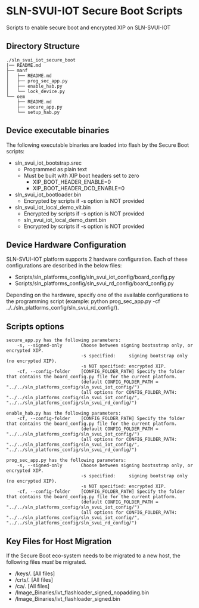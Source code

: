 # SLN-SVUI-IOT Secure Boot Scripts

Scripts to enable secure boot and encrypted XIP on SLN-SVUI-IOT

## Directory Structure

```
./sln_svui_iot_secure_boot
|── README.md
├── manf
│   ├── README.md
│   ├── prog_sec_app.py
│   ├── enable_hab.py
│   └── lock_device.py
└── oem
    ├── README.md
    ├── secure_app.py
    └── setup_hab.py
```

## Device executable binaries

The following executable binaries are loaded into flash by the Secure Boot scripts:

- sln_svui_iot_bootstrap.srec
    - Programmed as plain text
    - Must be built with XIP boot headers set to zero
        - XIP_BOOT_HEADER_ENABLE=0
        - XIP_BOOT_HEADER_DCD_ENABLE=0
- sln_svui_iot_bootloader.bin
    - Encrypted by scripts if -s option is NOT provided
- sln_svui_iot_local_demo_vit.bin
    - Encrypted by scripts if -s option is NOT provided
    - sln_svui_iot_local_demo_dsmt.bin
    - Encrypted by scripts if -s option is NOT provided

## Device Hardware Configuration

SLN-SVUI-IOT platform supports 2 hardware configuration. Each of these configurations are described in the below files:
- Scripts/sln_platforms_config/sln_svui_iot_config/board_config.py
- Scripts/sln_platforms_config/sln_svui_rd_config/board_config.py

Depending on the hardware, specify one of the available configurations to the programming script (example: python prog_sec_app.py -cf ../../sln_platforms_config/sln_svui_rd_config/).

## Scripts options
```
secure_app.py has the following parameters:
    -s, --signed-only       Choose between signing bootsstrap only, or encrypted XIP.
                            -s specified:     signing bootstrap only (no encrypted XIP).
                            -s NOT specified: encrypted XIP.
    -cf, --config-folder    [CONFIG_FOLDER_PATH] Specify the folder that contains the board_config.py file for the current platform.
                            (default CONFIG_FOLDER_PATH = "../../sln_platforms_config/sln_svui_iot_config/")
                            (all options for CONFIG_FOLDER_PATH: "../../sln_platforms_config/sln_svui_iot_config/", "../../sln_platforms_config/sln_svui_rd_config/")

enable_hab.py has the following parameters:
    -cf, --config-folder    [CONFIG_FOLDER_PATH] Specify the folder that contains the board_config.py file for the current platform.
                            (default CONFIG_FOLDER_PATH = "../../sln_platforms_config/sln_svui_iot_config/")
                            (all options for CONFIG_FOLDER_PATH: "../../sln_platforms_config/sln_svui_iot_config/", "../../sln_platforms_config/sln_svui_rd_config/")

prog_sec_app.py has the following parameters:
    -s, --signed-only       Choose between signing bootsstrap only, or encrypted XIP.
                            -s specified:     signing bootstrap only (no encrypted XIP).
                            -s NOT specified: encrypted XIP.
    -cf, --config-folder    [CONFIG_FOLDER_PATH] Specify the folder that contains the board_config.py file for the current platform.
                            (default CONFIG_FOLDER_PATH = "../../sln_platforms_config/sln_svui_iot_config/")
                            (all options for CONFIG_FOLDER_PATH: "../../sln_platforms_config/sln_svui_iot_config/", "../../sln_platforms_config/sln_svui_rd_config/")
```


## Key Files for Host Migration

If the Secure Boot eco-system needs to be migrated to a new host, the following files *must* be migrated.

- /keys/*.* [All files]
- /crts/*.* [All files]
- /ca/*.* [All files]
- /Image_Binaries/ivt_flashloader_signed_nopadding.bin
- /Image_Binaries/ivt_flashloader_signed.bin
